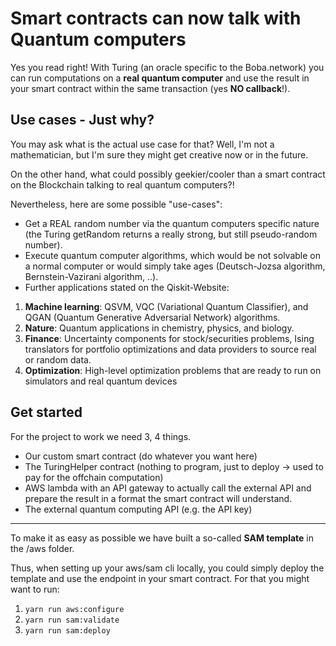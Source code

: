 # Smart contracts can now talk with Quantum computers

Yes you read right! With Turing (an oracle specific to the Boba.network) you can run computations on a **real quantum computer** and use the result in your smart contract within the same transaction (yes **NO callback**!).


## Use cases - Just why?
You may ask what is the actual use case for that? Well, I'm not a mathematician, but I'm sure they might get creative now or in the future.

On the other hand, what could possibly geekier/cooler than a smart contract on the Blockchain talking to real quantum computers?!

Nevertheless, here are some possible "use-cases":

- Get a REAL random number via the quantum computers specific nature (the Turing getRandom returns a really strong, but still pseudo-random number).
- Execute quantum computer algorithms, which would be not solvable on a normal computer or would simply take ages (Deutsch-Jozsa algorithm, Bernstein-Vazirani algorithm, ..).
- Further applications stated on the Qiskit-Website:
1. **Machine learning**: QSVM, VQC (Variational Quantum Classifier), and QGAN (Quantum Generative Adversarial Network) algorithms.
2. **Nature**: Quantum applications in chemistry, physics, and biology.
3. **Finance**: Uncertainty components for stock/securities problems, Ising translators for portfolio optimizations and data providers to source real or random data.
4. **Optimization**: High-level optimization problems that are ready to run on simulators and real quantum devices

## Get started
For the project to work we need 3, 4 things.

- Our custom smart contract (do whatever you want here)
- The TuringHelper contract (nothing to program, just to deploy -> used to pay for the offchain computation)
- AWS lambda with an API gateway to actually call the external API and prepare the result in a format the smart contract will understand.
- The external quantum computing API (e.g. the API key)

---

To make it as easy as possible we have built a so-called **SAM template** in the /aws folder.

Thus, when setting up your aws/sam cli locally, you could simply deploy the template and use the endpoint in your smart contract. For that you might want to run:

1. `yarn run aws:configure`
2. `yarn run sam:validate`
3. `yarn run sam:deploy`

